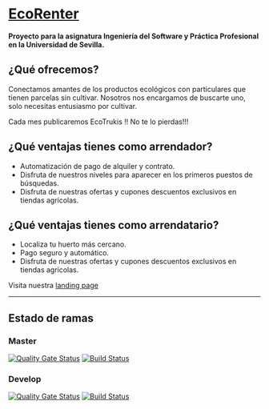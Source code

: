 # [EcoRenter](https://eco-renter-production.herokuapp.com/)

**Proyecto para la asignatura Ingeniería del Software y Práctica Profesional en la Universidad de Sevilla.**
 
## ¿Qué ofrecemos?

Conectamos amantes de los productos ecológicos con particulares que tienen parcelas sin cultivar. Nosotros nos encargamos de buscarte uno, solo necesitas entusiasmo por cultivar.

Cada mes publicaremos EcoTrukis !! No te lo pierdas!!!

## ¿Qué ventajas tienes como arrendador?

* Automatización de pago de alquiler y contrato.
* Disfruta de nuestros niveles para aparecer en los primeros puestos de búsquedas.
* Disfruta de nuestras ofertas y cupones descuentos exclusivos en tiendas agrícolas.

## ¿Qué ventajas tienes como arrendatario?

* Localiza tu huerto más cercano.
* Pago seguro y automático.
* Disfruta de nuestras ofertas y cupones descuentos exclusivos en tiendas agrícolas.

Visita nuestra [landing page](https://ecorenter.github.io/)

---

## Estado de ramas 

### Master 

[![Quality Gate Status](https://sonarcloud.io/api/project_badges/measure?branch=master&project=antnolang_EcoRenter&metric=alert_status)](https://sonarcloud.io/dashboard?id=antnolang_EcoRenter&branch=master) [![Build Status](https://travis-ci.com/antnolang/EcoRenter.svg?branch=master)](https://travis-ci.com/antnolang/EcoRenter)

### Develop

[![Quality Gate Status](https://sonarcloud.io/api/project_badges/measure?branch=develop&project=antnolang_EcoRenter&metric=alert_status)](https://sonarcloud.io/dashboard?id=antnolang_EcoRenter&branch=develop) [![Build Status](https://travis-ci.com/antnolang/EcoRenter.svg?branch=develop)](https://travis-ci.com/antnolang/EcoRenter)

